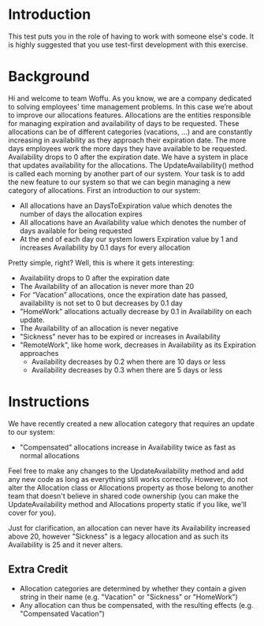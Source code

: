 # Introduction

This test puts you in the role of having to work with someone else's code. It is highly suggested that you use test-first development with this exercise. 

# Background

Hi and welcome to team Woffu. As you know, we are a company dedicated to solving employees' time management problems. In this case we’re about to improve our allocations features. Allocations are the entities responsible for managing expiration and availability of days to be requested. These allocations can be of different categories (vacations, …) and are constantly increasing in availability as they approach their expiration date. The more days employees work the more days they have available to be requested. Availability drops to 0 after the expiration date. We have a system in place that updates availability for the allocations. The UpdateAvailability() method is called each morning by another part of our system. Your task is to add the new feature to our system so that we can begin managing a new category of allocations. First an introduction to our system:

- All allocations have an DaysToExpiration value which denotes the number of days the allocation expires
- All allocations have an Availability value which denotes the number of days available for being requested
- At the end of each day our system lowers Expiration value by 1 and increases Availability by 0.1 days for every allocation

Pretty simple, right? Well, this is where it gets interesting:

- Availability drops to 0 after the expiration date
- The Availability of an allocation is never more than 20
- For “Vacation” allocations, once the expiration date has passed, availability is not set to 0 but decreases by 0.1 day
- "HomeWork" allocations actually decrease by 0.1 in Availability on each update.
- The Availability of an allocation is never negative
- "Sickness" never has to be expired or increases in Availability
- "RemoteWork", like home work, decreases in Availability as its Expiration approaches
  - Availability decreases by 0.2 when there are 10 days or less
  - Availability decreases by 0.3 when there are 5 days or less

# Instructions

We have recently created a new allocation category that requires an update to our system:

- "Compensated" allocations increase in Availability twice as fast as normal allocations

Feel free to make any changes to the UpdateAvailability method and add any new code as long as everything still works correctly. However, do not alter the Allocation class or Allocations property as those belong to another team that doesn't believe in shared code ownership (you can make the UpdateAvailability method and Allocations property static if you like, we'll cover for you).

Just for clarification, an allocation can never have its Availability increased above 20, however "Sickness" is a legacy allocation and as such its Availability is 25 and it never alters.

## Extra Credit

- Allocation categories are determined by whether they contain a given string in their name (e.g. "Vacation" or "Sickness" or "HomeWork")
- Any allocation can thus be compensated, with the resulting effects (e.g. "Compensated Vacation")
